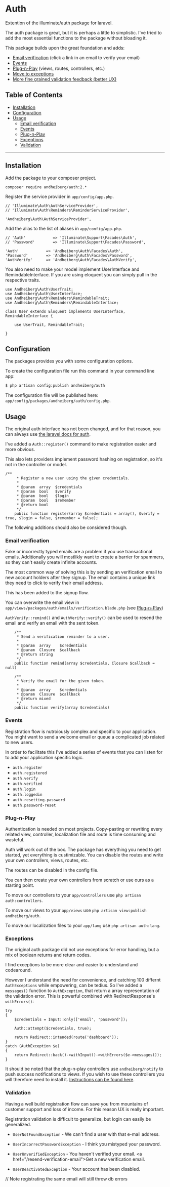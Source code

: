 Auth
===
Extention of the illuminate/auth package for laravel.

The auth package is great, but it is perhaps a little to simplistic. I've tried to add the most essential functions to the package without bloading it.

This package builds upon the great foundation and adds:

- [Email verification](#email-verification) (click a link in an email to verify your email)
- [Events](#events)
- [Plug-n-Play](#plug-n-play) (views, routes, controllers, etc.)
- [Move to exceptions](#exceptions)
- [More fine grained validation feedback (better UX)](#validation)


## Table of Contents

- [Installation](#installation)
- [Configuration](#configuration)
- [Usage](#usage)
    - [Email verification](#email-verification)
    - [Events](#events)
    - [Plug-n-Play](#plug-n-play)
    - [Exceptions](#exceptions)
    - [Validation](#validation)

---

## Installation

Add the package to your composer project.

`composer require andheiberg/auth:2.*`

Register the service provider in `app/config/app.php`.

```
// 'Illuminate\Auth\AuthServiceProvider',
// 'Illuminate\Auth\Reminders\ReminderServiceProvider',

'Andheiberg\Auth\AuthServiceProvider',
```

Add the alias to the list of aliases in `app/config/app.php`.

```
// 'Auth'            => 'Illuminate\Support\Facades\Auth',
// 'Password'        => 'Illuminate\Support\Facades\Password',

'Auth'            => 'Andheiberg\Auth\Facades\Auth',
'Password'        => 'Andheiberg\Auth\Facades\Password',
'AuthVerify'      => 'Andheiberg\Auth\Facades\AuthVerify',
```

You also need to make your model implement UserInterface and RemindableInterface. If you are using eloquent you can simply pull in the respective traits. 

```
use Andheiberg\Auth\UserTrait;
use Andheiberg\Auth\UserInterface;
use Andheiberg\Auth\Reminders\RemindableTrait;
use Andheiberg\Auth\Reminders\RemindableInterface;

class User extends Eloquent implements UserInterface, RemindableInterface {

	use UserTrait, RemindableTrait;

}
```

## Configuration

The packages provides you with some configuration options.

To create the configuration file run this command in your command line app:

```bash
$ php artisan config:publish andheiberg/auth
```

The configuration file will be published here: `app/config/packages/andheiberg/auth/config.php`.

## Usage

The original auth interface has not been changed, and for that reason, you can always use [the laravel docs for auth](http://laravel.com/docs/security).

I've added a `Auth::register()` command to make registration easier and more obvious.

This also lets providers implement password hashing on registration, so it's not in the controller or model.

```
/**
	 * Register a new user using the given credentials.
	 *
	 * @param  array  $credentials
	 * @param  bool   $verify
	 * @param  bool   $login
	 * @param  bool   $remember
	 * @return bool
	 */
	public function register(array $credentials = array(), $verify = true, $login = false, $remember = false);
```

The following additions should also be considered though.

### Email verification
Fake or incorrectly typed emails are a problem if you use transactional emails. Additionally you will mostlikly want to create a barrier for spammers, so they can't easily create infinite accounts.

The most common way of solving this is by sending an verification email to new account holders after they signup. The email contains a unique link they need to click to verify their email address.

This has been added to the signup flow.

You can overwrite the email view in `app/views/packages/auth/emails/verification.blade.php` (see [Plug-n-Play](#plug-n-play))

`AuthVerify::remind()` and `AuthVerify::verify()` can be used to resend the email and verify an email with the sent token.

```
	/**
	 * Send a verification reminder to a user.
	 *
	 * @param  array    $credentials
	 * @param  Closure  $callback
	 * @return string
	 */
	public function remind(array $credentials, Closure $callback = null)

	/**
	 * Verify the email for the given token.
	 *
	 * @param  array    $credentials
	 * @param  Closure  $callback
	 * @return mixed
	 */
	public function verify(array $credentials)
```

### Events
Registration flow is nutroiously complex and specific to your application. You might want to send a welcome email or queue a complicated job related to new users.

In order to facilitate this I've added a series of events that you can listen for to add your application specific logic.

- `auth.register`
- `auth.registered`
- `auth.verify`
- `auth.verified`
- `auth.login`
- `auth.loggedin`
- `auth.resetting-password`
- `auth.password-reset`

### Plug-n-Play
Authentication is needed on most projects. Copy-pasting or rewriting every related view, controller, localization file and route is time consuming and wasteful.

Auth will work out of the box. The package has everything you need to get started, yet everything is custimizable. You can disable the routes and write your own controllers, views, routes, etc.

The routes can be disabled in the config file.

You can then create your own controllers from scratch or use ours as a starting point.

To move our controllers to your `app/controllers` use `php artisan auth:controllers`.

To move our views to your `app/views` use `php artisan view:publish andheiberg/auth`.

To move our localization files to your `app/lang` use `php artisan auth:lang`.

### Exceptions
The original auth package did not use exceptions for error handling, but a mix of boolean returns and return codes.

I find exceptions to be more clear and easier to understand and codearound.

However I understand the need for convenience, and catching 100 differnt `AuthExceptions` while empowering, can be tedius. So I've added a `messages()` function to `AuthException`, that return a array representation of the validation error. This is powerful combined with RedirectResponse's `withErrors()`:

```
try
{
	$credentials = Input::only(['email', 'password']);

	Auth::attempt($credentials, true);

	return Redirect::intended(route('dashboard'));
}
catch (AuthException $e)
{
	return Redirect::back()->withInput()->withErrors($e->messages());
}
```

It should be noted that the plug-n-play controllers use `andheiberg/notify` to push success notifications to views. If you wish to use these controllers you will therefore need to install it. [Instructions can be found here](https://github.com/AndreasHeiberg/laravel-notify).

### Validation
Having a well build registration flow can save you from mountains of customer support and loss of income. For this reason UX is really important.

Registration validation is difficult to generalize, but login can easily be generalized.

- `UserNotFoundException` - We can't find a user with that e-mail address.

- `UserIncorrectPasswordException` - I think you mistyped your password.

- `UserUnverifiedException` - You haven't verified your email. <a href=\"/resend-verification-email\">Get a new verification email.</a>

- `UserDeactivatedException` - Your account has been disabled.

// Note registrating the same email will still throw db errors